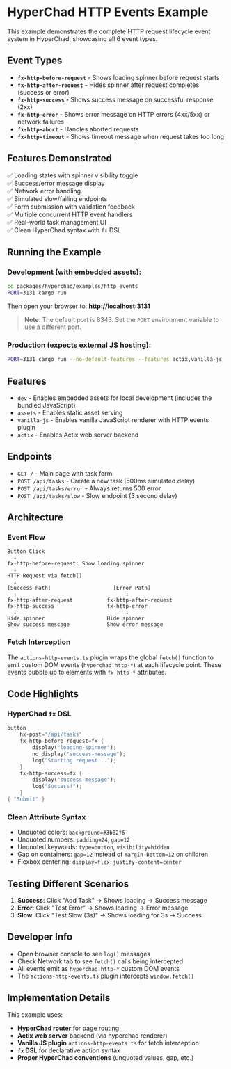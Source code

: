 # HyperChad HTTP Events Example

This example demonstrates the complete HTTP request lifecycle event system in HyperChad, showcasing all 6 event types.

## Event Types

- **`fx-http-before-request`** - Shows loading spinner before request starts
- **`fx-http-after-request`** - Hides spinner after request completes (success or error)
- **`fx-http-success`** - Shows success message on successful response (2xx)
- **`fx-http-error`** - Shows error message on HTTP errors (4xx/5xx) or network failures
- **`fx-http-abort`** - Handles aborted requests
- **`fx-http-timeout`** - Shows timeout message when request takes too long

## Features Demonstrated

✅ Loading states with spinner visibility toggle  
✅ Success/error message display  
✅ Network error handling  
✅ Simulated slow/failing endpoints  
✅ Form submission with validation feedback  
✅ Multiple concurrent HTTP event handlers  
✅ Real-world task management UI  
✅ Clean HyperChad syntax with `fx` DSL

## Running the Example

### Development (with embedded assets):

```bash
cd packages/hyperchad/examples/http_events
PORT=3131 cargo run
```

Then open your browser to: **http://localhost:3131**

> **Note**: The default port is 8343. Set the `PORT` environment variable to use a different port.

### Production (expects external JS hosting):

```bash
PORT=3131 cargo run --no-default-features --features actix,vanilla-js
```

## Features

- `dev` - Enables embedded assets for local development (includes the bundled JavaScript)
- `assets` - Enables static asset serving
- `vanilla-js` - Enables vanilla JavaScript renderer with HTTP events plugin
- `actix` - Enables Actix web server backend

## Endpoints

- `GET /` - Main page with task form
- `POST /api/tasks` - Create a new task (500ms simulated delay)
- `POST /api/tasks/error` - Always returns 500 error
- `POST /api/tasks/slow` - Slow endpoint (3 second delay)

## Architecture

### Event Flow

```
Button Click
  ↓
fx-http-before-request: Show loading spinner
  ↓
HTTP Request via fetch()
  ↓
[Success Path]                    [Error Path]
  ↓                                   ↓
fx-http-after-request           fx-http-after-request
fx-http-success                 fx-http-error
  ↓                                   ↓
Hide spinner                    Hide spinner
Show success message            Show error message
```

### Fetch Interception

The `actions-http-events.ts` plugin wraps the global `fetch()` function to emit custom DOM events (`hyperchad:http-*`) at each lifecycle point. These events bubble up to elements with `fx-http-*` attributes.

## Code Highlights

### HyperChad `fx` DSL

```rust
button
    hx-post="/api/tasks"
    fx-http-before-request=fx {
        display("loading-spinner");
        no_display("success-message");
        log("Starting request...");
    }
    fx-http-success=fx {
        display("success-message");
        log("Success!");
    }
{ "Submit" }
```

### Clean Attribute Syntax

- Unquoted colors: `background=#3b82f6`
- Unquoted numbers: `padding=24`, `gap=12`
- Unquoted keywords: `type=button`, `visibility=hidden`
- Gap on containers: `gap=12` instead of `margin-bottom=12` on children
- Flexbox centering: `display=flex justify-content=center`

## Testing Different Scenarios

1. **Success**: Click "Add Task" → Shows loading → Success message
2. **Error**: Click "Test Error" → Shows loading → Error message
3. **Slow**: Click "Test Slow (3s)" → Shows loading for 3s → Success

## Developer Info

- Open browser console to see `log()` messages
- Check Network tab to see `fetch()` calls being intercepted
- All events emit as `hyperchad:http-*` custom DOM events
- The `actions-http-events.ts` plugin intercepts `window.fetch()`

## Implementation Details

This example uses:

- **HyperChad router** for page routing
- **Actix web server** backend (via hyperchad renderer)
- **Vanilla JS plugin** `actions-http-events.ts` for fetch interception
- **`fx` DSL** for declarative action syntax
- **Proper HyperChad conventions** (unquoted values, gap, etc.)
